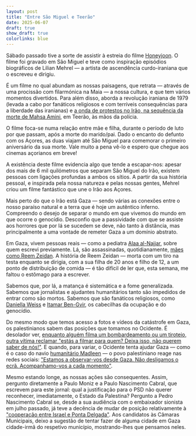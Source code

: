 ```yaml
---
layout: post
title: "Entre São Miguel e Teerão"
date: 2025-06-07
draft: true
show_draft: true
colorlinks: blue
---
```


Sábado passado tive a sorte de assistir à estreia do filme [Honeyjoon](https://tribecafilm.com/films/honeyjoon-2025). O filme foi gravado em São Miguel e teve como inspiração episódios biográficos de Lilian Mehrel — a artista de ascendência curdo-iraniana que o escreveu e dirigiu.

É um filme no qual abundam as nossas paisagens, que retrata — através de uma procissão com filarmónica na Maia — a nossa cultura, e que tem vários momentos divertidos. Para além disso, aborda a revolução iraniana de 1979 (levada a cabo por fanáticos religiosos e com terríveis consequências para a liberdade das iranianas) e [a onda de protestos no Irão, na sequência da morte de Mahsa Amini](https://www.theguardian.com/global-development/gallery/2023/sep/14/mahsa-amini-and-a-year-of-brutality-and-courage-in-iran-in-illustrations), em Teerão, às mãos da polícia.

O filme foca-se numa relação entre mãe e filha, durante o período de luto por que passam, após a morte do marido/pai. Dado o encanto do defunto com os Açores, as duas viajam até São Miguel para comemorar o primeiro aniversário da sua morte. Vale muito a pena vê-lo e espero que chegue aos cinemas açorianos em breve!

A existência deste filme evidencia algo que tende a escapar-nos: apesar dos mais de 6 mil quilómetros que separam São Miguel do Irão, existem pessoas com ligações profundas a ambos os sítios. A partir da sua história pessoal, e inspirada pela nossa natureza e pelas nossas gentes, Mehrel criou um filme fantástico que une o Irão aos Açores.

Mais perto do que o Irão está Gaza — sendo várias as conexões entre o nosso paraíso natural e a terra que é hoje um autêntico inferno. Compreendo o desejo de separar o mundo em que vivemos do mundo em que ocorre o genocídio. Desconfio que a passividade com que se assiste aos horrores que por lá se sucedem se deve, não tanto à distância, mas principalmente a uma vontade de remeter Gaza a um domínio abstrato.

Em Gaza, vivem pessoas reais — como a pediatra [Alaa al-Najjar](https://mesquita.xyz/alaa-al-najjar), sobre quem escrevi previamente. Lá, são assassinadas, quotidianamente, [mães como Reem Zeidan](https://www.theguardian.com/news/ng-interactive/2025/jun/07/story-of-a-mother-shot-dead-searching-for-food-in-gaza). A história de Reem Zeidan — morta com um tiro na testa enquanto se dirigia, com a sua filha de 20 anos e filho de 12, a um ponto de distribuição de comida — é tão difícil de ler que, esta semana, me faltou o estômago para a escrever.

Sabemos que, por lá, a matança é sistemática e a fome generalizada. Sabemos que jornalistas e ajudantes humanitários tanto são impedidos de entrar como são mortos. Sabemos que são fanáticos religiosos, como [Daniella Weiss](https://www.bbc.com/news/articles/c7066e7z9k4o) e [Itamar Ben-Gvir](https://apnews.com/article/israel-palestinians-jerusalem-nationalist-march-ben-gvir-0c6471592182aac205115150d1b3a552), os cabecilhas da ocupação e do genocídio.

Do mesmo modo que temos acesso a fotos e vídeos da catástrofe em Gaza, os palestinianos sabem das posições que tomamos no Ocidente. É desolador ver, [enquanto alguém filma um bombardeamento ou um tiroteio, outra vítima reclamar "estás a filmar para quem? Deixa isso, não querem saber de nós!"](https://www.aljazeera.com/program/investigations/2024/10/7/war-crimes-in-gaza-i-al-jazeera-investigations). E quando, para variar, o Ocidente tenta ajudar Gaza — como é o caso do navio [humanitário Madleen](https://www.aljazeera.com/news/liveblog/2025/6/4/madleen-gaza-flotilla-live-greta-thunberg-activists-to-arrive-on-june-7) — o povo palestiniano reage nas redes sociais: ["Estamos a observar-vos desde Gaza. Não desligamos o ecrã. Acompanhamo-vos a cada momento"](https://x.com/DropSiteNews/status/1931557024564723730).

Mesmo estando longe, as nossas ações são consequentes. Assim, pergunto diretamente a Paulo Moniz e a Paulo Nascimento Cabral, que escrevem para este jornal: qual a justificação para o PSD não querer reconhecer, imediatamente, o Estado da Palestina? Pergunto a Pedro Nascimento Cabral se, desde a sua audiência com o embaixador sionista em julho passado, já teve a decência de mudar de posição relativamente à ["cooperação entre Israel e Ponta Delgada"](https://www.cm-pontadelgada.pt/pages/541?news_id=5022). Aos candidatos às Câmaras Municipais, deixo a sugestão de tentar fazer de alguma cidade em Gaza cidade-irmã do respetivo município, mostrando-lhes que pensamos neles.
